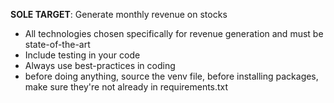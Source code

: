 **SOLE TARGET**: Generate monthly revenue on stocks
- All technologies chosen specifically for revenue generation and must be state-of-the-art
- Include testing in your code
- Always use best-practices in coding
- before doing anything, source the venv file, before installing packages, make sure they're not already in requirements.txt
